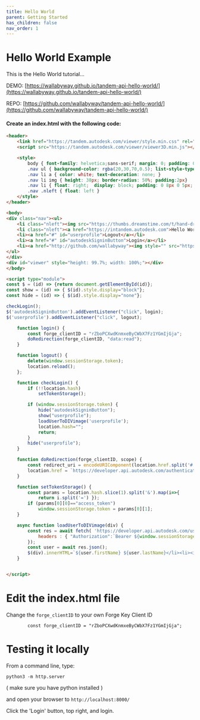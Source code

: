 ```yaml
---
title: Hello World
parent: Getting Started
has_children: false
nav_order: 1
---
```


# Hello World Example

This is the Hello World tutorial...

DEMO: [https://wallabyway.github.io/tandem-api-hello-world/](https://wallabyway.github.io/tandem-api-hello-world/)

REPO: [https://github.com/wallabyway/tandem-api-hello-world/](https://github.com/wallabyway/tandem-api-hello-world/)


#### Create an index.html with the following code:

```html
<header>
    <link href="https://tandem.autodesk.com/viewer/style.min.css" rel="stylesheet" type="text/css">
    <script src="https://tandem.autodesk.com/viewer/viewer3D.min.js"></script>

    <style>
        body { font-family: helvetica;sans-serif; margin: 0; padding: 0; overflow: hidden;}
        .nav ul { background-color: rgba(20,30,70,0.5); list-style-type: none; margin: 0; padding: 5px; position: fixed; top: 0; width: 100%; }
        .nav li a { color: white; text-decoration: none; }
        .nav li img { height: 38px; border-radius: 50%; padding:2px}
        .nav li { float: right;  display: block; padding: 0 8px 0 5px; height: 40px; line-height: 40px; }
        .nav .nleft { float: left }
    </style>
</header>

<body>
<div class="nav"><ul>
    <li class="nleft"><img src="https://thumbs.dreamstime.com/t/hand-drawn-headquarters-doodle-sketch-style-icon-military-decoration-element-isolated-white-background-flat-design-vector-141216432.jpg"/></li>
    <li class="nleft"><a href="https://intandem.autodesk.com">Hello World Demo</a></li>
    <li><a href="#" id="userprofile">Logout</a></li>
    <li><a href="#" id="autodeskSigninButton">Login</a></li>
    <li><a href="http://github.com/wallabyway"><img style="" src="https://www.iconpacks.net/icons/3/free-github-logo-icon-6531.png"/></a></li>
</ul>
</div>
<div id="viewer" style="height: 99.7%; width: 100%;"></div>
</body>

<script type="module">
const $ = (id) => {return document.getElementById(id)};
const show = (id) => { $(id).style.display="block"};
const hide = (id) => { $(id).style.display="none"};

checkLogin();
$('autodeskSigninButton').addEventListener("click", login);
$('userprofile').addEventListener("click", logout);

    function login() {
        const forge_clientID = "rZboPCXwdKnmxeByCWbX7Fz1YGmIjGja";
        doRedirection(forge_clientID, "data:read");
    }

    function logout() {
        delete(window.sessionStorage.token);
        location.reload();
    };

    function checkLogin() {
        if (!!location.hash) 
            setTokenStorage();

        if (window.sessionStorage.token) {
            hide("autodeskSigninButton");
            show("userprofile");
            loadUserToDIVimage('userprofile');
            location.hash="";
            return;
        }
        hide("userprofile");
    }

    function doRedirection(forge_clientID, scope) {
        const redirect_uri = encodeURIComponent(location.href.split('#')[0]);
        location.href = `https://developer.api.autodesk.com/authentication/v1/authorize?response_type=token&client_id=${forge_clientID}&redirect_uri=${redirect_uri}&scope=${encodeURIComponent(scope)}`;
    }

    function setTokenStorage() {
        const params = location.hash.slice(1).split('&').map(i=>{
            return i.split('=') });
        if (params[0][0]=="access_token") 
            window.sessionStorage.token = params[0][1];
    }

    async function loadUserToDIVimage(div) {
        const res = await fetch( 'https://developer.api.autodesk.com/userprofile/v1/users/@me', {
            headers : { "Authorization":`Bearer ${window.sessionStorage.token}`}
        });
        const user = await res.json();
        $(div).innerHTML=`${user.firstName} ${user.lastName}</li><li><img src="${user.profileImages.sizeX40}"/></li>`
    }


</script>

```

# Edit the index.html file

Change the `forge_clientID` to your own Forge Key Client ID

```code
        const forge_clientID = "rZboPCXwdKnmxeByCWbX7Fz1YGmIjGja";
```

# Testing it locally


From a command line, type: 

```
python3 -m http.server
```

( make sure you have python installed )

and open your browser to `http://localhost:8000/`

Click the 'Login' button, top right, and login.
